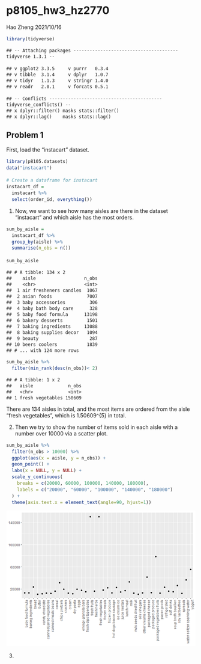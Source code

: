 p8105\_hw3\_hz2770
================
Hao Zheng
2021/10/16

``` r
library(tidyverse)
```

    ## -- Attaching packages --------------------------------------- tidyverse 1.3.1 --

    ## v ggplot2 3.3.5     v purrr   0.3.4
    ## v tibble  3.1.4     v dplyr   1.0.7
    ## v tidyr   1.1.3     v stringr 1.4.0
    ## v readr   2.0.1     v forcats 0.5.1

    ## -- Conflicts ------------------------------------------ tidyverse_conflicts() --
    ## x dplyr::filter() masks stats::filter()
    ## x dplyr::lag()    masks stats::lag()

## Problem 1

First, load the “instacart” dataset.

``` r
library(p8105.datasets)
data("instacart")

# Create a dataframe for instacart
instacart_df = 
  instacart %>% 
  select(order_id, everything())
```

1.  Now, we want to see how many aisles are there in the dataset
    “instacart” and which aisle has the most orders.

``` r
sum_by_aisle = 
  instacart_df %>% 
  group_by(aisle) %>% 
  summarise(n_obs = n())

sum_by_aisle
```

    ## # A tibble: 134 x 2
    ##    aisle                  n_obs
    ##    <chr>                  <int>
    ##  1 air fresheners candles  1067
    ##  2 asian foods             7007
    ##  3 baby accessories         306
    ##  4 baby bath body care      328
    ##  5 baby food formula      13198
    ##  6 bakery desserts         1501
    ##  7 baking ingredients     13088
    ##  8 baking supplies decor   1094
    ##  9 beauty                   287
    ## 10 beers coolers           1839
    ## # ... with 124 more rows

``` r
sum_by_aisle %>% 
  filter(min_rank(desc(n_obs))< 2)
```

    ## # A tibble: 1 x 2
    ##   aisle             n_obs
    ##   <chr>             <int>
    ## 1 fresh vegetables 150609

There are 134 aisles in total, and the most items are ordered from the
aisle “fresh vegetables”, which is 1.50609^{5} in total.

2.  Then we try to show the number of items sold in each aisle with a
    number over 10000 via a scatter plot.

``` r
sum_by_aisle %>% 
  filter(n_obs > 10000) %>%
  ggplot(aes(x = aisle, y = n_obs)) +
  geom_point() +
  labs(x = NULL, y = NULL) +
  scale_y_continuous(
    breaks = c(20000, 60000, 100000, 140000, 180000),
    labels = c("20000", "60000", "100000", "140000", "180000")
  ) +
  theme(axis.text.x = element_text(angle=90, hjust=1))
```

![](p8105_hw3_hz2770_files/figure-gfm/unnamed-chunk-4-1.png)<!-- -->

3.  
